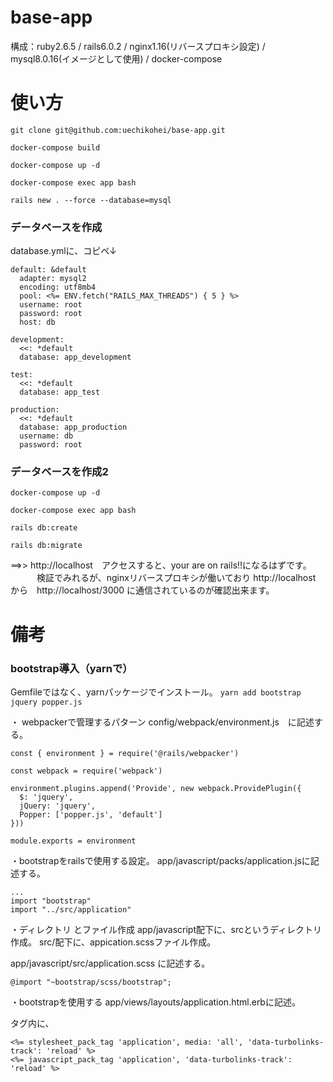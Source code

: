 # base-app
構成：ruby2.6.5 / rails6.0.2 / nginx1.16(リバースプロキシ設定) / mysql8.0.16(イメージとして使用) / docker-compose 

# 使い方

`git clone git@github.com:uechikohei/base-app.git`

`docker-compose build`

`docker-compose up -d `

`docker-compose exec app bash`

`rails new . --force --database=mysql`

### データベースを作成
database.ymlに、コピペ↓

```
default: &default
  adapter: mysql2
  encoding: utf8mb4
  pool: <%= ENV.fetch("RAILS_MAX_THREADS") { 5 } %>
  username: root
  password: root
  host: db

development:
  <<: *default
  database: app_development

test:
  <<: *default
  database: app_test

production:
  <<: *default
  database: app_production
  username: db
  password: root

```
### データベースを作成2

`docker-compose up -d`

`docker-compose exec app bash`

`rails db:create`

`rails db:migrate`

==>> http://localhost　アクセスすると、your are on rails!!になるはずです。
　　　検証でみれるが、nginxリバースプロキシが働いており
     http://localhost　から　http://localhost/3000 に通信されているのが確認出来ます。


# 備考

### bootstrap導入（yarnで）

Gemfileではなく、yarnパッケージでインストール。
`yarn add bootstrap jquery popper.js`

・ webpackerで管理するパターン
 config/webpack/environment.js　に記述する。
 
```
const { environment } = require('@rails/webpacker')

const webpack = require('webpack')

environment.plugins.append('Provide', new webpack.ProvidePlugin({
  $: 'jquery',
  jQuery: 'jquery',
  Popper: ['popper.js', 'default']
}))

module.exports = environment
```
・bootstrapをrailsで使用する設定。
app/javascript/packs/application.jsに記述する。

```
...
import "bootstrap"
import "../src/application"
```

・ディレクトリ とファイル作成
app/javascript配下に、srcというディレクトリ 作成。
src/配下に、appication.scssファイル作成。

app/javascript/src/application.scss に記述する。

```
@import "~bootstrap/scss/bootstrap";
```

・bootstrapを使用する
app/views/layouts/application.html.erbに記述。
<head></head>タグ内に、

```
<%= stylesheet_pack_tag 'application', media: 'all', 'data-turbolinks-track': 'reload' %>
<%= javascript_pack_tag 'application', 'data-turbolinks-track': 'reload' %>
```

